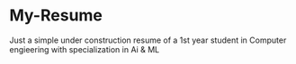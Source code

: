 # My-Resume
Just a simple under construction resume of a 1st year student in Computer engieering with specialization in Ai &amp; ML
